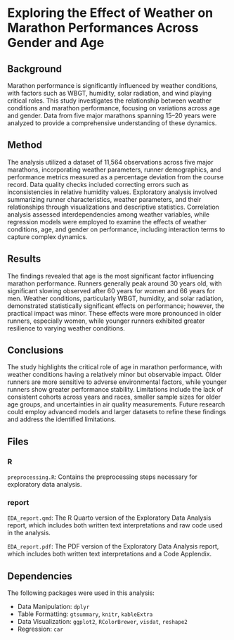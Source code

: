 # Exploring the Effect of Weather on Marathon Performances Across Gender and Age

## Background

Marathon performance is significantly influenced by weather conditions, with factors such as WBGT, humidity, solar radiation, and wind playing critical roles. This study investigates the relationship between weather conditions and marathon performance, focusing on variations across age and gender. Data from five major marathons spanning 15–20 years were analyzed to provide a comprehensive understanding of these dynamics.

## Method

The analysis utilized a dataset of 11,564 observations across five major marathons, incorporating weather parameters, runner demographics, and performance metrics measured as a percentage deviation from the course record. Data quality checks included correcting errors such as inconsistencies in relative humidity values. Exploratory analysis involved summarizing runner characteristics, weather parameters, and their relationships through visualizations and descriptive statistics. Correlation analysis assessed interdependencies among weather variables, while regression models were employed to examine the effects of weather conditions, age, and gender on performance, including interaction terms to capture complex dynamics.

## Results

The findings revealed that age is the most significant factor influencing marathon performance. Runners generally peak around 30 years old, with significant slowing observed after 60 years for women and 66 years for men. Weather conditions, particularly WBGT, humidity, and solar radiation, demonstrated statistically significant effects on performance; however, the practical impact was minor. These effects were more pronounced in older runners, especially women, while younger runners exhibited greater resilience to varying weather conditions. 

## Conclusions

The study highlights the critical role of age in marathon performance, with weather conditions having a relatively minor but observable impact. Older runners are more sensitive to adverse environmental factors, while younger runners show greater performance stability. Limitations include the lack of consistent cohorts across years and races, smaller sample sizes for older age groups, and uncertainties in air quality measurements. Future research could employ advanced models and larger datasets to refine these findings and address the identified limitations.

## Files
### R
`preprocessing.R`: Contains the preprocessing steps necessary for exploratory data analysis. 

### report
`EDA_report.qmd`: The R Quarto version of the Exploratory Data Analysis report, which includes both written text interpretations and raw code used in the analysis. 

`EDA_report.pdf`: The PDF version of the Exploratory Data Analysis report, which includes both written text interpretations and a Code Applendix. 

## Dependencies

The following packages were used in this analysis: 

- Data Manipulation: `dplyr` 
- Table Formatting: `gtsummary`, `knitr`, `kableExtra`
- Data Visualization: `ggplot2`, `RColorBrewer`, `visdat`, `reshape2`
- Regression: `car`
